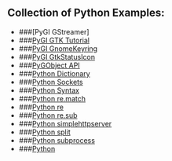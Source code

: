 ## Collection of Python Examples:

- ###[PyGI GStreamer]
- ###[PyGI GTK Tutorial](http://python-gtk-3-tutorial.readthedocs.io/)
- ###[PyGI GnomeKeyring](PythonGIGnomeKeyring.md)
- ###[PyGI GtkStatusIcon](PythonGIGtkStatusIcon.md)
- ###[PyGObject API](https://lazka.github.io/pgi-docs/)
- ###[Python Dictionary](PythonDictionary.md)
- ###[Python Sockets](http://pleac.sourceforge.net/pleac_python/sockets.html)
- ###[Python Syntax](PythonSyntax.md)
- ###[Python re.match](PythonReMatch.md)
- ###[Python re](PythonRe.md)
- ###[Python re.sub](PythonReSub.md)
- ###[Python simplehttpserver](Pythonsimplehttpserver.md)
- ###[Python split](Pythonsplit.md)
- ###[Python subprocess](Pythonsubprocess.md)
- ###[Python](Python.md)